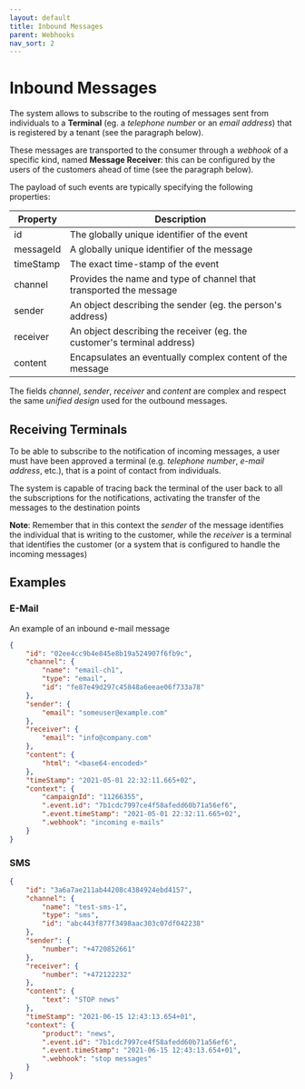 ```yaml
---
layout: default
title: Inbound Messages
parent: Webhooks
nav_sort: 2
---
```


# Inbound Messages

The system allows to subscribe to the routing of messages sent from individuals to a **Terminal** (eg. a _telephone number_ or an _email address_) that is registered by a tenant (see the paragraph below).

These messages are transported to the consumer through a _webhook_ of a specific kind, named **Message Receiver**: this can be configured by the users of the customers ahead of time (see the paragraph below).

The payload of such events are typically specifying the following properties:

| Property        | Description                                                             |
|-----------------|-------------------------------------------------------------------------|
| id              | The globally unique identifier of the event                             |
| messageId       | A globally unique identifier of the message                             |
| timeStamp       | The exact time-stamp of the event                                       |
| channel         | Provides the name and type of channel that transported the message      |
| sender          | An object describing the sender (eg. the person's address)              |
| receiver        | An object describing the receiver (eg. the customer's terminal address) |
| content         | Encapsulates an eventually complex content of the message               |

The fields _channel_, _sender_, _receiver_ and _content_ are complex and respect the same _unified design_ used for the outbound messages.

## Receiving Terminals

To be able to subscribe to the notification of incoming messages, a user must have been approved a terminal (e.g. _telephone number_, _e-mail address_, etc.), that is a point of contact from individuals.

The system is capable of tracing back the terminal of the user back to all the subscriptions for the notifications, activating the transfer of the messages to the destination points

**Note**: Remember that in this context the _sender_ of the message identifies the individual that is writing to the customer, while the _receiver_ is a terminal that identifies the customer (or a system that is configured to handle the incoming messages)

## Examples

### E-Mail

An example of an inbound e-mail message

``` json
{
    "id": "02ee4cc9b4e845e8b19a524907f6fb9c",
    "channel": {
        "name": "email-ch1",
        "type": "email",
        "id": "fe87e49d297c45848a6eeae06f733a78"
    },
    "sender": {
        "email": "someuser@example.com"
    },
    "receiver": {
        "email": "info@company.com"
    },
    "content": {
        "html": "<base64-encoded>"
    },
    "timeStamp": "2021-05-01 22:32:11.665+02",
    "context": {
        "campaignId": "11266355",
        ".event.id": "7b1cdc7997ce4f58afedd60b71a56ef6",
        ".event.timeStamp": "2021-05-01 22:32:11.665+02",
        ".webhook": "incoming e-mails"
    }
}
```

### SMS

``` json
{
    "id": "3a6a7ae211ab44208c4384924ebd4157",
    "channel": {
        "name": "test-sms-1",
        "type": "sms",
        "id": "abc443f877f3498aac303c07df042238"
    },
    "sender": {
        "number": "+4720852661"
    },
    "receiver": {
        "number": "+472122232"
    },
    "content": {
        "text": "STOP news"
    },
    "timeStamp": "2021-06-15 12:43:13.654+01",
    "context": {
        "product": "news",
        ".event.id": "7b1cdc7997ce4f58afedd60b71a56ef6",
        ".event.timeStamp": "2021-06-15 12:43:13.654+01",
        ".webhook": "stop messages"
    }
}
```